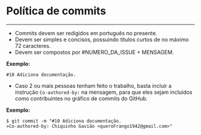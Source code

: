 # Política de commits

---

* Commits devem ser redigidos em português no presente.
* Devem ser simples e concisos, possuindo títulos curtos de no máximo 72 caracteres.
* Devem ser compostos por #NUMERO_DA_ISSUE + MENSAGEM.

<b>Exemplo: </b>

``` 
#10 Adiciona documentação.
```

* Caso 2 ou mais pessoas tenham feito o trabalho, basta incluir a instrução ```Co-authored-by:```  na mensagem, para que eles sejam incluidos como contribuintes no gráfico de commits do GitHub.

<b>Exemplo: </b>

```
$ git commit -m "#10 Adiciona documentação.
>Co-authored-by: Chiquinho Gavião <queroFrango1942@gmail.com>"
```